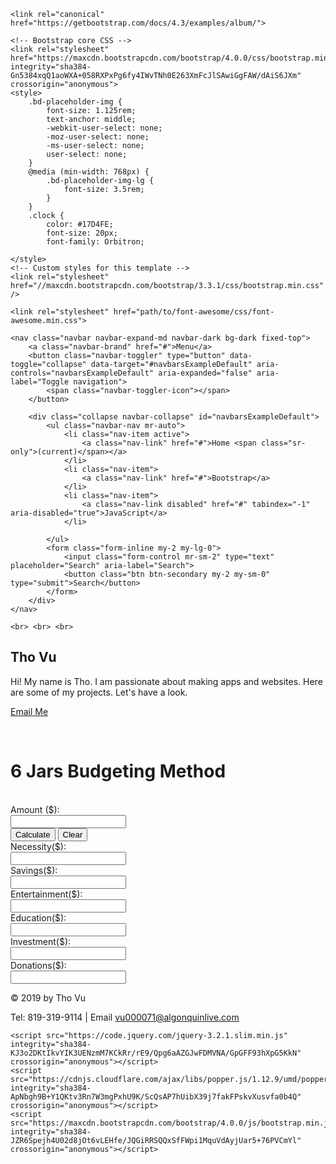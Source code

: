 <!DOCTYPE html>
<html lang="en">

<head>
    <meta charset="utf-8">
    <meta name="viewport" content="width=device-width, initial-scale=1, shrink-to-fit=no">
    <meta name="description" content="">
    <meta name="author" content="Mark Otto, Jacob Thornton, and Bootstrap contributors">
    <meta name="generator" content="Jekyll v3.8.5">
    <title>6 Jars Budgeting Method</title>

    <link rel="canonical" href="https://getbootstrap.com/docs/4.3/examples/album/">

    <!-- Bootstrap core CSS -->
    <link rel="stylesheet" href="https://maxcdn.bootstrapcdn.com/bootstrap/4.0.0/css/bootstrap.min.css" integrity="sha384-Gn5384xqQ1aoWXA+058RXPxPg6fy4IWvTNh0E263XmFcJlSAwiGgFAW/dAiS6JXm" crossorigin="anonymous">
    <style>
        .bd-placeholder-img {
            font-size: 1.125rem;
            text-anchor: middle;
            -webkit-user-select: none;
            -moz-user-select: none;
            -ms-user-select: none;
            user-select: none;
        }
        @media (min-width: 768px) {
            .bd-placeholder-img-lg {
                font-size: 3.5rem;
            }
        }
        .clock {
            color: #17D4FE;
            font-size: 20px;
            font-family: Orbitron;
            
    </style>
    <!-- Custom styles for this template -->
    <link rel="stylesheet" href="//maxcdn.bootstrapcdn.com/bootstrap/3.3.1/css/bootstrap.min.css" />

    <link rel="stylesheet" href="path/to/font-awesome/css/font-awesome.min.css">

</head>

<body>

    <nav class="navbar navbar-expand-md navbar-dark bg-dark fixed-top">
        <a class="navbar-brand" href="#">Menu</a>
        <button class="navbar-toggler" type="button" data-toggle="collapse" data-target="#navbarsExampleDefault" aria-controls="navbarsExampleDefault" aria-expanded="false" aria-label="Toggle navigation">
            <span class="navbar-toggler-icon"></span>
        </button>

        <div class="collapse navbar-collapse" id="navbarsExampleDefault">
            <ul class="navbar-nav mr-auto">
                <li class="nav-item active">
                    <a class="nav-link" href="#">Home <span class="sr-only">(current)</span></a>
                </li>
                <li class="nav-item">
                    <a class="nav-link" href="#">Bootstrap</a>
                </li>
                <li class="nav-item">
                    <a class="nav-link disabled" href="#" tabindex="-1" aria-disabled="true">JavaScript</a>
                </li>

            </ul>
            <form class="form-inline my-2 my-lg-0">
                <input class="form-control mr-sm-2" type="text" placeholder="Search" aria-label="Search">
                <button class="btn btn-secondary my-2 my-sm-0" type="submit">Search</button>
            </form>
        </div>
    </nav>

    <br> <br> <br>
<main role="main">
    <section class="jumbotron text-center">
            <div class="container">
                <h1 class="jumbotron-heading">Tho Vu</h1>
                <p class="lead text-muted">Hi! My name is Tho. I am passionate about making apps and websites. Here are some of my projects. Let's have a look.</p>
                <p>
                    <a href="mailto:vu000071@algonquinlive.com" class="btn btn-warning my-2">Email Me</a>
                </p>
            </div>
        </section> <br>
    <h1 class="text-center">6 Jars Budgeting Method</h1> <br>
    <form class="container">
        <div class="row justify-content-lg-center">
            <div class="col-lg-4">
                <div class="form-group">
                    Amount ($): &nbsp;<br> <input type="text" id="amount" class="col-lg-12"> <br>
                </div>
                <button type="button" onclick="calculator()" class="form-group bg-info">Calculate</button> 
                <button type="reset" class="form-group bg-info">Clear</button> 
                <br>
                <div class="form-group">
                    Necessity($): &nbsp;<br> <input type="text" id="first" class="col-lg-12"><br>
                </div>
                <div class="form-group mx-auto">
                    Savings($): &nbsp; <br><input type="text" id="second" class="col-lg-12"><br></div>
                <div class="form-group mx-auto">
                    Entertainment($): &nbsp;<br> <input type="text" id="third" class="col-lg-12"><br></div>
                <div class="form-group mx-auto">
                    Education($): &nbsp;<br> <input type="text" id="fourth" class="col-lg-12"><br>
                </div>
                <div class="form-group mx-auto">
                    Investment($): &nbsp;<br> <input type="text" id="fifth" class="col-lg-12"><br></div>
                <div class="form-group mx-auto">
                    Donations($): &nbsp; <br><input type="text" id="sixth" class="col-lg-12"><br></div>
            </div>
        </div>
    </form>
</main>
  <footer class="text-muted">
        <div class="container">
            <p>&copy; 2019 by Tho Vu</p><span id="displayTime" class="clock" style='float: right' onload="displayClock()"></span>
            <p> Tel: 819-319-9114 | Email <a href="mailto:vu000071@algonquinlive.com">vu000071@algonquinlive.com</a></p>
        </div>
    </footer>
    <script>
        function calculator() {
            var amount = parseInt(document.getElementById("amount").value)
            var first = parseInt((document.getElementById("first").value = (55 / 100) * amount)).toFixed(2)
            var second = parseInt((document.getElementById("second").value = (10 / 100) * amount)).toFixed(2)
            var third = parseInt(document.getElementById("third").value = (10 / 100) * amount)
            var fourth = parseInt(document.getElementById("fourth").value = (10 / 100) * amount)
            var fifth = parseInt(document.getElementById("fifth").value = (10 / 100) * amount)
            var sixth = parseInt(document.getElementById("sixth").value = (5 / 100) * amount)
        }
        function displayClock() {
            var date = new Date();
            var h = date.getHours(); 
            var m = date.getMinutes(); 
            var s = date.getSeconds(); 
            var session = "AM";
            if (h == 0) {
                h = 12;
            }
            if (h > 12) {
                h = h - 12;
                session = "PM";
            }
            h = (h < 10) ? "0" + h : h;
            m = (m < 10) ? "0" + m : m;
            s = (s < 10) ? "0" + s : s;
            var time = h + ":" + m + ":" + s + " " + session;
            document.getElementById("displayTime").innerText = time;
            document.getElementById("displayTime").textContent = time;
            setTimeout(displayClock, 1000);
        }
        displayClock();
    </script>

    <script src="https://code.jquery.com/jquery-3.2.1.slim.min.js" integrity="sha384-KJ3o2DKtIkvYIK3UENzmM7KCkRr/rE9/Qpg6aAZGJwFDMVNA/GpGFF93hXpG5KkN" crossorigin="anonymous"></script>
    <script src="https://cdnjs.cloudflare.com/ajax/libs/popper.js/1.12.9/umd/popper.min.js" integrity="sha384-ApNbgh9B+Y1QKtv3Rn7W3mgPxhU9K/ScQsAP7hUibX39j7fakFPskvXusvfa0b4Q" crossorigin="anonymous"></script>
    <script src="https://maxcdn.bootstrapcdn.com/bootstrap/4.0.0/js/bootstrap.min.js" integrity="sha384-JZR6Spejh4U02d8jOt6vLEHfe/JQGiRRSQQxSfFWpi1MquVdAyjUar5+76PVCmYl" crossorigin="anonymous"></script>

</body></html>
